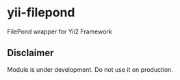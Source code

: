 # yii-filepond
FilePond wrapper for Yii2 Framework

## Disclaimer

Module is under development. Do not use it on production.
